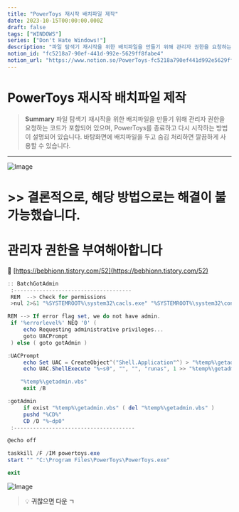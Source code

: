 ```yaml
---
title: "PowerToys 재시작 배치파일 제작"
date: 2023-10-15T00:00:00.000Z
draft: false
tags: ["WINDOWS"]
series: ["Don't Hate Windows!"]
description: "파일 탐색기 재시작을 위한 배치파일을 만들기 위해 관리자 권한을 요청하는 코드가 포함되어 있으며, PowerToys를 종료하고 다시 시작하는 방법이 설명되어 있습니다. 바탕화면에 배치파일을 두고 숨김 처리하면 깔끔하게 사용할 수 있습니다."
notion_id: "fc5218a7-90ef-441d-992e-5629ff8fabe4"
notion_url: "https://www.notion.so/PowerToys-fc5218a790ef441d992e5629ff8fabe4"
---
```


# PowerToys 재시작 배치파일 제작

> **Summary**
> 파일 탐색기 재시작을 위한 배치파일을 만들기 위해 관리자 권한을 요청하는 코드가 포함되어 있으며, PowerToys를 종료하고 다시 시작하는 방법이 설명되어 있습니다. 바탕화면에 배치파일을 두고 숨김 처리하면 깔끔하게 사용할 수 있습니다.

---

![Image](https://prod-files-secure.s3.us-west-2.amazonaws.com/09ccd4d5-876c-4bba-bbdf-cc77a0a11257/da0060ea-1164-4649-b769-e1e0503a39bc/Untitled.png?X-Amz-Algorithm=AWS4-HMAC-SHA256&X-Amz-Content-Sha256=UNSIGNED-PAYLOAD&X-Amz-Credential=ASIAZI2LB466ZKZML35O%2F20250724%2Fus-west-2%2Fs3%2Faws4_request&X-Amz-Date=20250724T083723Z&X-Amz-Expires=3600&X-Amz-Security-Token=IQoJb3JpZ2luX2VjEAAaCXVzLXdlc3QtMiJIMEYCIQCGnsqGxTDIVdwaLKbnibW1kIRh6aDS2i8nSke6Ka8qMwIhAI%2BZshsga%2F%2FZgNudiAXRStGJcYZhYoICtfQFEduQhmzmKv8DCCkQABoMNjM3NDIzMTgzODA1IgxgOED3KCQqu8o62ZIq3AOMkb2Kd5t8%2F2wv6LKaAPpS33wn4iap0NtBLxxMvNh64dPiyyJBNYlfqMGj1Oh2i70yFWa7Nv0JdqgbdZk5Tc5wzHNM3lSv%2Bx5WMyq%2FsYz%2BMlu4NGdbGHXcye4fKtVRq1MR6KT7FFCR0aqz%2FAXixIQmAThF%2BXfdQpYasyBkfNORoNQJAg12%2Bll4Bf2rFftaUPrwtvbZKqB0iSlmEJ8dLxM6YuT04eVFN5%2FSH1luAQn0lrRWLJWxmwoinqdAalPCfWVSlAOPhzKBKKEXNrUDFgV2HZiNvQ00x08o8spDV6bvOcyJOsyreBegczqmQpcXC41H2ICtmXc7n324BftXGnZIvLqvT10s435U47MK6qzQpLgPgPKTyEbLTFlz0IiiPShchRxOymz99LRTSiK8qLkPVRAwu%2BTRgZQgQjs0%2Fh4%2FB2405m7qwCdwEDxiR2fXIgr5skhD%2FC%2Ft4HWrXtt5iT0mT0xEpqOJS8lDKykLHedmCV06ODncsBSvplGLNTjxyqmE0a3%2Fd6XdTf488LHH2Nw%2Fnio7y5hPbEJYiR1VI4GwuZ2KAuPM%2FK8%2F6BxB%2BZLhHfXX0IOVzD9x2tOBvvZ3jm4mGu9Z3E0KnqFAA7Kz11ViR8WlaKHBfNQN6kI44TCKz4fEBjqkAXacrn6KRvxODR7mkyVLlBzHXRqn0JJ697gPJc53xCEZ6gt5CEW7UPhUkQCxn23cXRrsmusOK6ToV5D5W9GK8lzMh5TPZuFdE9gB7sJ2Zq6D4EwY3WDLtTcy7c5G85tuY7HdpnHW5kLETmIXJi9F827zPRH3%2Bx5WZOjI9F0AiOS7LDxvw2C1pguCf9%2Bg%2BhmJj6clS%2BlJkNt4pPlcC6popSp42moA&X-Amz-Signature=175245fb0ed18d45651f0ff877d2735a11d3ca863cf4f41471cc2a5a613b5b68&X-Amz-SignedHeaders=host&x-amz-checksum-mode=ENABLED&x-id=GetObject)


# >> 결론적으로, 해당 방법으로는 해결이 불가능했습니다.


# 관리자 권한을 부여해아합니다

🔗 [https://bebhionn.tistory.com/52](https://bebhionn.tistory.com/52)

```powershell
:: BatchGotAdmin
 :-------------------------------------
 REM  --> Check for permissions
 >nul 2>&1 "%SYSTEMROOT%\system32\cacls.exe" "%SYSTEMROOT%\system32\config\system"

REM --> If error flag set, we do not have admin.
 if '%errorlevel%' NEQ '0' (
     echo Requesting administrative privileges...
     goto UACPrompt
 ) else ( goto gotAdmin )

:UACPrompt
     echo Set UAC = CreateObject^("Shell.Application"^) > "%temp%\getadmin.vbs"
     echo UAC.ShellExecute "%~s0", "", "", "runas", 1 >> "%temp%\getadmin.vbs"

    "%temp%\getadmin.vbs"
     exit /B

:gotAdmin
     if exist "%temp%\getadmin.vbs" ( del "%temp%\getadmin.vbs" )
     pushd "%CD%"
     CD /D "%~dp0"
 :--------------------------------------

@echo off

taskkill /F /IM powertoys.exe
start "" "C:\Program Files\PowerToys\PowerToys.exe"

exit
```

![Image](https://prod-files-secure.s3.us-west-2.amazonaws.com/09ccd4d5-876c-4bba-bbdf-cc77a0a11257/7419a487-b3cf-4594-b0cb-b30cd619ff07/Untitled.png?X-Amz-Algorithm=AWS4-HMAC-SHA256&X-Amz-Content-Sha256=UNSIGNED-PAYLOAD&X-Amz-Credential=ASIAZI2LB466ZKZML35O%2F20250724%2Fus-west-2%2Fs3%2Faws4_request&X-Amz-Date=20250724T083723Z&X-Amz-Expires=3600&X-Amz-Security-Token=IQoJb3JpZ2luX2VjEAAaCXVzLXdlc3QtMiJIMEYCIQCGnsqGxTDIVdwaLKbnibW1kIRh6aDS2i8nSke6Ka8qMwIhAI%2BZshsga%2F%2FZgNudiAXRStGJcYZhYoICtfQFEduQhmzmKv8DCCkQABoMNjM3NDIzMTgzODA1IgxgOED3KCQqu8o62ZIq3AOMkb2Kd5t8%2F2wv6LKaAPpS33wn4iap0NtBLxxMvNh64dPiyyJBNYlfqMGj1Oh2i70yFWa7Nv0JdqgbdZk5Tc5wzHNM3lSv%2Bx5WMyq%2FsYz%2BMlu4NGdbGHXcye4fKtVRq1MR6KT7FFCR0aqz%2FAXixIQmAThF%2BXfdQpYasyBkfNORoNQJAg12%2Bll4Bf2rFftaUPrwtvbZKqB0iSlmEJ8dLxM6YuT04eVFN5%2FSH1luAQn0lrRWLJWxmwoinqdAalPCfWVSlAOPhzKBKKEXNrUDFgV2HZiNvQ00x08o8spDV6bvOcyJOsyreBegczqmQpcXC41H2ICtmXc7n324BftXGnZIvLqvT10s435U47MK6qzQpLgPgPKTyEbLTFlz0IiiPShchRxOymz99LRTSiK8qLkPVRAwu%2BTRgZQgQjs0%2Fh4%2FB2405m7qwCdwEDxiR2fXIgr5skhD%2FC%2Ft4HWrXtt5iT0mT0xEpqOJS8lDKykLHedmCV06ODncsBSvplGLNTjxyqmE0a3%2Fd6XdTf488LHH2Nw%2Fnio7y5hPbEJYiR1VI4GwuZ2KAuPM%2FK8%2F6BxB%2BZLhHfXX0IOVzD9x2tOBvvZ3jm4mGu9Z3E0KnqFAA7Kz11ViR8WlaKHBfNQN6kI44TCKz4fEBjqkAXacrn6KRvxODR7mkyVLlBzHXRqn0JJ697gPJc53xCEZ6gt5CEW7UPhUkQCxn23cXRrsmusOK6ToV5D5W9GK8lzMh5TPZuFdE9gB7sJ2Zq6D4EwY3WDLtTcy7c5G85tuY7HdpnHW5kLETmIXJi9F827zPRH3%2Bx5WZOjI9F0AiOS7LDxvw2C1pguCf9%2Bg%2BhmJj6clS%2BlJkNt4pPlcC6popSp42moA&X-Amz-Signature=2368638bc88a35013d1a8fe76443a358ffadb932f61b058370ba35cc0aa84a09&X-Amz-SignedHeaders=host&x-amz-checksum-mode=ENABLED&x-id=GetObject)

> 💡 **귀찮으면 다운 ㄱ**



